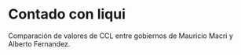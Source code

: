 # Contado con liqui

Comparación de valores de CCL entre gobiernos de Mauricio Macri y Alberto Fernandez.
